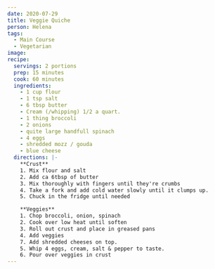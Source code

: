 ```yaml
---
date: 2020-07-29
title: Veggie Quiche
person: Helena
tags:
  - Main Course
  - Vegetarian
image:
recipe:
  servings: 2 portions
  prep: 15 minutes
  cook: 60 minutes
  ingredients:
    - 1 cup flour
    - 1 tsp salt
    - 6 tbsp butter
    - Cream (/whipping) 1/2 a quart.
    - 1 thing broccoli
    - 2 onions
    - quite large handfull spinach
    - 4 eggs
    - shredded mozz / gouda
    - blue cheese
  directions: |-
    **Crust**
    1. Mix flour and salt
    2. Add ca 6tbsp of butter
    3. Mix thoroughly with fingers until they're crumbs
    4. Take a fork and add cold water slowly until it clumps up.
    5. Chuck in the fridge until needed

    **Veggies**
    1. Chop broccoli, onion, spinach
    2. Cook over low heat until soften
    3. Roll out crust and place in greased pans
    4. Add veggies
    7. Add shredded cheeses on top.
    5. Whip 4 eggs, cream, salt & pepper to taste.
    6. Pour over veggies in crust
---
```





